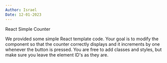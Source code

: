 ```yaml
---
Author: Israel
Date: 12-01-2023
---
```


React Simple Counter



We provided some simple React template code. Your goal is to modify the component so that the counter correctly displays and it increments by one whenever the button is pressed. You are free to add classes and styles, but make sure you leave the element ID's as they are.

